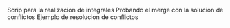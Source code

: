 Scrip para la realizacion de integrales
Probando el merge con la solucion de conflictos
Ejemplo de resolucion de conflictos
